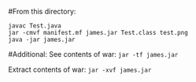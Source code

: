 #From this directory:
```
javac Test.java
jar -cmvf manifest.mf james.jar Test.class test.png
java -jar james.jar
```

#Additional:
See contents of war:
`jar -tf james.jar`

Extract contents of war:
`jar -xvf james.jar`